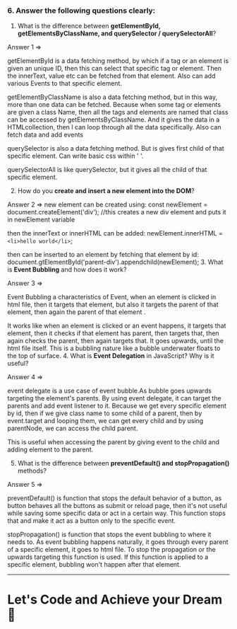 
### 6. Answer the following questions clearly:

1. What is the difference between **getElementById, getElementsByClassName, and querySelector / querySelectorAll**?

Answer 1 => 

getElementById is a data fetching method, by which if a tag or an element is given an unique ID, then this can select that specific tag or element. Then the innerText, value etc can be fetched from that element. Also can add various Events to that specific element.

getElementByClassName is also a data fetching method, but in this way, more than one data can be fetched. Because when some tag or elements are given a class Name, then all the tags and elements are named that class can be accessed by getElementsByClassName. And it gives the data in a HTMLcollection, then I can loop through all the data specifically. Also can fetch data and add events

querySelector is also a data fetching method. But is gives first child of that specific element. Can write basic css within ' '.

querySelectorAll is like querySelector, but it gives all the child of that specific element.

2. How do you **create and insert a new element into the DOM**?

Answer 2 =>
 new element can be created using:
 const newElement = document.createElement('div');  //this creates a new div element and puts it in newElement variable

 then the innerText or innerHTML can be added: newElement.innerHTML = `<li>hello world</li>`;

 then can be inserted to an element by fetching that element by id: document.gtElementById('parent-div').appendchild(newElement);
3. What is **Event Bubbling** and how does it work?

 Answer 3 =>

 Event Bubbling a characteristics of Event, when an element is clicked in html file, then it targets that element, but also it targets the parent of that element, then again the parent of that element .
 
 It works like when an element is clicked or an event happens, it targets that element, then it checks if that element has parent, then targets that, then again checks the parent, then again targets that. It goes upwards, until the html file itself. This is a bubbling nature like a bubble underwater floats to the top of surface.
4. What is **Event Delegation** in JavaScript? Why is it useful?

 Answer 4 =>

 event delegate is a use case of event bubble.As bubble goes upwards targeting the element's parents. By using event delegate, it can target the parents and add event listener to it. Because we get every specific element by id, then if we give class name to some child of a parent, then by event.target and looping them, we can get every child and by using parentNode, we can access the child parent.

 This is useful when accessing the parent by giving event to the child and adding element to the parent.


5. What is the difference between **preventDefault() and stopPropagation()** methods?

 Answer 5 =>

 preventDefault() is function that stops the default behavior of a button, as button behaves all the buttons as submit or reload page, then it's not useful while saving some specific data or act in a certain way. This function stops that and make it act as a button only to the specific event.

stopPropagation() is function that stops the event bubbling to where it needs to. As event bubbling happens naturally, it goes through every parent of a specific element, it goes to html file. To stop the propagation or the upwards targeting this function is used. If this function is applied to a specific element, bubbling won't happen after that element.

---


 
 # Let's Code and Achieve your Dream 🎯
